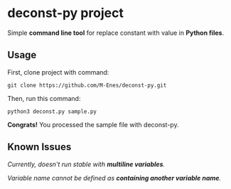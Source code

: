 # deconst-py project

Simple **command line tool** for replace constant with value in **Python files**.

## Usage
First, clone project with command:

`git clone https://github.com/M-Enes/deconst-py.git`

Then, run this command:

`python3 deconst.py sample.py`

**Congrats!** You processed the sample file with deconst-py.

## Known Issues

*Currently, doesn't run stable with **multiline variables**.*

*Variable name cannot be defined as **containing another variable name**.*